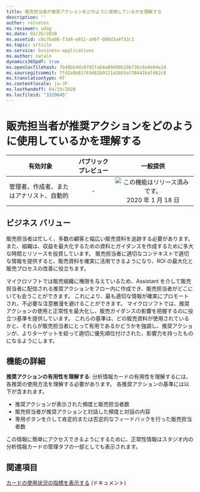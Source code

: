 ```yaml
---
title: 販売担当者が推奨アクションをどのように使用しているかを理解する
description: ''
author: relnotes
ms.reviewer: udag
ms.date: 03/26/2020
ms.assetid: c0c7ba08-f3d4-e911-a96f-000d3a4f33c1
ms.topic: article
ms.service: business-applications
ms.author: nataln
dynamics365pdf: true
ms.openlocfilehash: 7b40bb4dc0702fa69a09d90b18bf36c0a9e84e2d
ms.sourcegitcommit: ffd2a9b81763d82b9121a2bb5a738441bafd62c8
ms.translationtype: HT
ms.contentlocale: ja-JP
ms.lasthandoff: 04/29/2020
ms.locfileid: "3319645"
---
```

# <a name="understand-how-sellers-are-using-suggested-actions"></a>販売担当者が推奨アクションをどのように使用しているかを理解する


| 有効対象    |  パブリック プレビュー | 一般提供 | 
| ---------- | :----------: |:----------: |
|管理者、作成者、またはアナリスト、自動的|-| ![この機能はリリース済みです。](/dynamics365-release-plan/media/green-checkmark.png "この機能はリリース済みです。") 2020 年 1 月 18 日|


## <a name="business-value"></a>ビジネス バリュー
<!-- bv start -->
販売担当者は忙しく、多数の顧客と幅広い販売資料を追跡する必要があります。 また、組織は、収益を最大化するための資料とガイダンスを作成するために多大な時間とリソースを投資しています。 販売担当者に適切なコンテキストで適切な情報を提供すると、販売資料を確実に活用できるようになり、ROI の最大化と販売プロセスの改善に役立ちます。 

マイクロソフトでは販売組織に権限を与えているため、Assistant を介して販売担当者に配信される推奨アクションをフロー内に作成でき、販売担当者がどこにいても会うことができます。 これにより、最も適切な情報が確実にプロモートされ、不必要な注意散漫を避けることができます。 マイクロソフトでは、推奨アクションの使用と正常性を最大化し、販売ガイダンスの影響を把握するのに役立つ基準を提供しています。 これらの基準は、どの販売資料が使用されているかと、それらが販売担当者にとって有用であるかどうかを強調し、推奨アクションが、よりターゲットを絞って適切に優先順位付けされた、影響力を持ったものになるようにします。
<!-- bv end -->



## <a name="feature-details"></a>機能の詳細
<!--feature detail start -->
**推奨アクションの有用性を理解する**: 分析情報カードの有用性を理解するには、各推奨の使用方法を理解する必要があります。 各推奨アクションの基準には以下が含まれます。

- 推奨アクションが表示された頻度と販売担当者数
- 販売担当者が推奨アクションと対話した頻度と対話の内容
- 専用ボタンを介して肯定的または否定的なフィードバックを行った販売担当者数
   
この情報に簡単にアクセスできるようにするために、正常性情報はスタジオ内の分析情報カードの管理タブの一部としても表示されます。
<!--feature detail end -->










## <a name="see-also"></a>関連項目

<!--docs start-->
[カードの使用状況の指標を表示する](https://docs.microsoft.com/dynamics365/ai/sales/edit-insight-cards#view-card-usage-metrics) (ドキュメント)
<!--docs end-->
